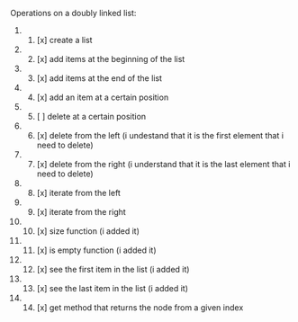 Operations on a doubly linked list:
1. 1) [x] create a list
2. 2) [x] add items at the beginning of the list
3. 3) [x] add items at the end of the list
4. 4) [x] add an item at a certain position
5. 5) [ ] delete at a certain position
6. 6) [x] delete from the left (i undestand that it is the first element that i need to delete)
7. 7) [x] delete from the right (i understand that it is the last element that i need to delete)
8. 8) [x] iterate from the left
9. 9) [x] iterate from the right
10. 10) [x] size function (i added it)
11. 11) [x] is empty function (i added it)
12. 12) [x] see the first item in the list (i added it)
13. 13) [x] see the last item in the list (i added it)
14. 14) [x] get method that returns the node from a given index
